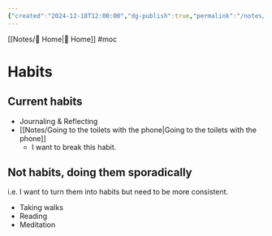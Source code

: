 ```yaml
---
{"created":"2024-12-18T12:00:00","dg-publish":true,"permalink":"/notes/habits-mo-c/","dgPassFrontmatter":true,"updated":"2025-01-22T15:26:16.199+01:00"}
---
```


[[Notes/ Home\| Home]] #moc 

# Habits

## Current habits
- Journaling & Reflecting
- [[Notes/Going to the toilets with the phone\|Going to the toilets with the phone]]
    - I want to break this habit.

## Not habits, doing them sporadically
i.e. I want to turn them into habits but need to be more consistent.
- Taking walks
- Reading
- Meditation
